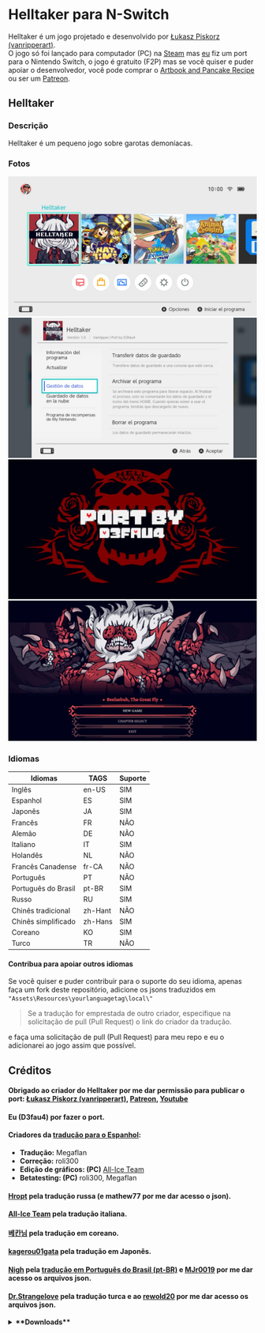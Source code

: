 # Helltaker para N-Switch

Helltaker é um jogo projetado e desenvolvido por [Łukasz Piskorz (vanripperart)](https://twitter.com/vanripperart).  
O jogo só foi lançado para computador (PC) na [Steam](https://store.steampowered.com/app/1289310/Helltaker/) mas [eu](https://github.com/D3fau4/Helltaker-switch) fiz um port para o Nintendo Switch, o jogo é gratuito (F2P) mas se você quiser e puder apoiar o desenvolvedor, você pode comprar o [Artbook and Pancake Recipe](https://store.steampowered.com/app/1298590/Helltaker_Artbook__Pancake_Recipe/) ou ser um [Patreon](https://www.patreon.com/vanripper).

## Helltaker

### Descrição

Helltaker é um pequeno jogo sobre garotas demoníacas.

### Fotos

![Qlaunch](https://github.com/MJr0019/Helltaker-switch/blob/master/images/Qlaunch.jpg?raw=true)  
![Settings](https://github.com/MJr0019/Helltaker-switch/blob/master/images/Settings.jpg?raw=true)  
![Port](https://github.com/MJr0019/Helltaker-switch/blob/master/images/Port.jpg?raw=true)  
![menu](https://github.com/MJr0019/Helltaker-switch/blob/master/images/Menu.jpg?raw=true)

### Idiomas

| Idiomas | TAGS | Suporte |
| --- | --- | --- |
| Inglês | en-US | SIM |
| Espanhol | ES | SIM |
| Japonês | JA | SIM |
| Francês | FR | NÃO |
| Alemão | DE | NÃO |
| Italiano | IT | SIM |
| Holandês | NL | NÃO |
| Francês Canadense | fr-CA | NÃO |
| Português | PT | NÃO |
| Português do Brasil | pt-BR | SIM |
| Russo | RU | SIM |
| Chinês tradicional | zh-Hant | NÃO |
| Chinês simplificado | zh-Hans | SIM |
| Coreano | KO | SIM |
| Turco | TR | NÃO |

#### Contribua para apoiar outros idiomas

Se você quiser e puder contribuir para o suporte do seu idioma, apenas faça um fork deste repositório, adicione os jsons traduzidos em `"Assets\Resources\yourlanguagetag\local\"`

> Se a tradução for emprestada de outro criador, especifique na solicitação de pull (Pull Request) o link do criador da tradução.

e faça uma solicitação de pull (Pull Request) para meu repo e eu o adicionarei ao jogo assim que possível.

## Créditos

#### Obrigado ao criador do Helltaker por me dar permissão para publicar o port: [Łukasz Piskorz (vanripperart)](https://twitter.com/vanripperart), [Patreon](https://www.patreon.com/vanripper), [Youtube](https://www.youtube.com/user/vanripper17)

#### Eu (D3fau4) por fazer o port.

#### Criadores da [tradução para o Espanhol](https://tradusquare.es/ficha.php?helltaker):

*   **Tradução:** Megaflan
*   **Correção:** roli300
*   **Edição de gráficos: (PC)** [All-Ice Team](https://alliceteam.altervista.org/)
*   **Betatesting: (PC)** roli300, Megaflan

#### [Hropt](https://vgtimes.ru/games/helltaker/files/russianizers/22778-rusifikator-ot-hropt-.html) pela tradução russa (e mathew77 por me dar acesso o json).

#### [All-Ice Team](https://alliceteam.altervista.org/) pela tradução italiana.

#### [베칸님](https://tgd.kr/naseongkim/40914696) pela tradução em coreano.

#### [kagerou01gata](https://steamcommunity.com/app/1289310/discussions/1/4666237625647679747/) pela tradução em Japonês.

#### [Nigh](https://steamcommunity.com/id/Niiigh) pela [tradução em Português do Brasil (pt-BR)](https://niigh.itch.io/helltaker-pt-br) e [MJr0019](https://github.com/MJr0019) por me dar acesso os arquivos json.

#### [Dr.Strangelove](https://steamcommunity.com/profiles/76561198161153302) pela tradução turca e ao [rewold20](https://www.youtube.com/channel/UC-GFibkDsoi3slamrKLusA) por me dar acesso os arquivos json.


<details><summary><b> **Downloads** </b></summary>
<p>

## Download disponível no repositório original em ["Releases"](https://github.com/D3fau4/Helltaker-switch/releases)


OU


## Download disponível nesse repositório ["_Releases"](https://github.com/D3fau4/Helltaker-switch/releases)


</p>
</details>
